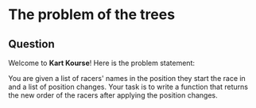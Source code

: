 # The problem of the trees

## Question

Welcome to **Kart Kourse**! Here is the problem statement:

You are given a list of racers' names in the position they start the race in and a list of
position changes. Your task is to write a function that returns the new order of
the racers after applying the position changes.